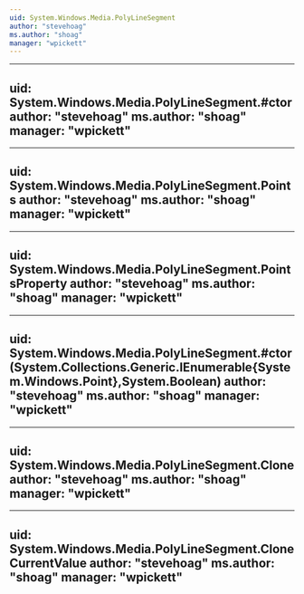 ```yaml
---
uid: System.Windows.Media.PolyLineSegment
author: "stevehoag"
ms.author: "shoag"
manager: "wpickett"
---
```


---
uid: System.Windows.Media.PolyLineSegment.#ctor
author: "stevehoag"
ms.author: "shoag"
manager: "wpickett"
---

---
uid: System.Windows.Media.PolyLineSegment.Points
author: "stevehoag"
ms.author: "shoag"
manager: "wpickett"
---

---
uid: System.Windows.Media.PolyLineSegment.PointsProperty
author: "stevehoag"
ms.author: "shoag"
manager: "wpickett"
---

---
uid: System.Windows.Media.PolyLineSegment.#ctor(System.Collections.Generic.IEnumerable{System.Windows.Point},System.Boolean)
author: "stevehoag"
ms.author: "shoag"
manager: "wpickett"
---

---
uid: System.Windows.Media.PolyLineSegment.Clone
author: "stevehoag"
ms.author: "shoag"
manager: "wpickett"
---

---
uid: System.Windows.Media.PolyLineSegment.CloneCurrentValue
author: "stevehoag"
ms.author: "shoag"
manager: "wpickett"
---
